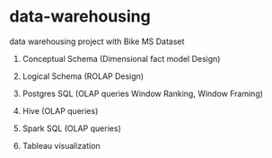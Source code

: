 # data-warehousing
data warehousing project with Bike MS Dataset

1. Conceptual Schema (Dimensional fact model Design)

2. Logical Schema (ROLAP Design)

3. Postgres SQL (OLAP queries Window Ranking, Window Framing)

4. Hive (OLAP queries)

5. Spark SQL (OLAP queries)

6. Tableau visualization
